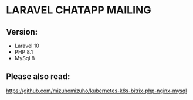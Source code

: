 # LARAVEL CHATAPP MAILING

## Version:

- Laravel 10
- PHP 8.1
- MySql 8

## Please also read:

https://github.com/mizuhomizuho/kubernetes-k8s-bitrix-php-nginx-mysql
